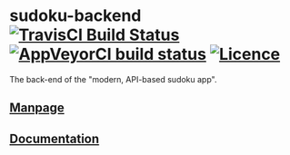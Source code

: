 # sudoku-backend [![TravisCI Build Status](https://travis-ci.org/Galactim/Sudoku.svg?branch=master)](https://travis-ci.org/Galactim/Sudoku) [![AppVeyorCI build status](https://ci.appveyor.com/api/projects/status/9k61sbdg9snyhqek/branch/master?svg=true)](https://ci.appveyor.com/project/Galactim/Sudoku/branch/master) [![Licence](https://img.shields.io/badge/license-MIT-blue.svg?style=flat)](../LICENSE)
The back-end of the "modern, API-based sudoku app".

## [Manpage](https://cdn.rawgit.com/Galactim/Sudoku/backend-man/Sudoku.1.html)
## [Documentation](https://cdn.rawgit.com/Galactim/Sudoku/backend-doc/sudoku_backend/index.html)
